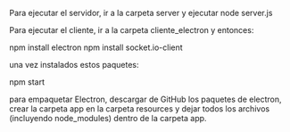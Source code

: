 Para ejecutar el servidor, ir a la carpeta server y ejecutar node server.js

Para ejecutar el cliente, ir a la carpeta cliente_electron y entonces:


npm install electron
npm install socket.io-client


una vez instalados estos paquetes:


npm start


para empaquetar Electron, descargar de GitHub los paquetes de electron, crear la carpeta app en la carpeta resources y dejar
todos los archivos (incluyendo node_modules) dentro de la carpeta app.
